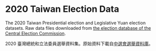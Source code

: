 # 2020 Taiwan Election Data

The 2020 Taiwan Presidential election and Legislative Yuan election datasets. Raw data files downloaded from [the election database of the Central Election Commission](https://db.cec.gov.tw/histMain.jsp?voteSel=20200101A2).

2020 臺灣總統和立法委員選舉資料集。原始資料下載自[中選會選舉資料庫](https://db.cec.gov.tw/)。
